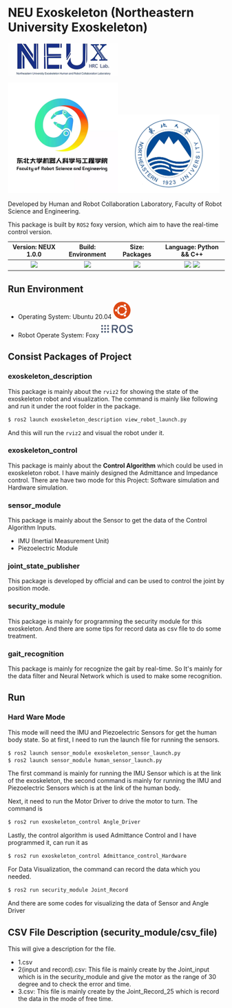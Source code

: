 # NEU Exoskeleton (Northeastern University Exoskeleton)

<img src="Image/Badge.jpeg" style="zoom:25%;" />

<img src="Image/7a01a4c3d211c52d62569bd966712d81.jpeg" style="zoom:25%;" /><img src="Image/src=http___www.logoids.com_upload_image_201711_15106296517805174.jpg&refer=http___www.logoids.jpeg" style="zoom:23%;" />

Developed by Human and Robot Collaboration Laboratory, Faculty of Robot Science and Engineering.



This package is built by `ROS2` foxy version, which aim to have the real-time control version.

|                     Version: NEUX 1.0.0                      |                      Build: Environment                      |                        Size: Packages                        |                   Language: Python && C++                    |
| :----------------------------------------------------------: | :----------------------------------------------------------: | :----------------------------------------------------------: | :----------------------------------------------------------: |
| ![](https://img.shields.io/github/v/release/MingshanHe/Graduate_Design?style=flat-square) | ![](https://img.shields.io/badge/build-passing-${color}.svg?style=flat-square) | ![](https://img.shields.io/github/repo-size/MingshanHe/Graduate_Design?style=flat-square) | ![](https://img.shields.io/badge/language-Python-green.svg?style=flat-square)  ![](https://img.shields.io/badge/language-C++-green.svg?style=flat-square) |

## Run Environment

* Operating System: Ubuntu 20.04     <code><img height="40" src="https://raw.githubusercontent.com/github/explore/80688e429a7d4ef2fca1e82350fe8e3517d3494d/topics/ubuntu/ubuntu.png" alt="ubuntu"></code>
* Robot Operate System: Foxy             <code><img height=40 src="Image/ros.jpeg" alt="ros"></code>

## Consist Packages of Project

### exoskeleton_description

This package is mainly about the `rviz2` for showing the state of the exoskeleton robot and visualization. The command is mainly like following and run it under the root folder in the package.

```bash
$ ros2 launch exoskeleton_description view_robot_launch.py
```

And this will run the `rviz2` and visual the robot under it.
### exoskeleton_control

This package is mainly about the **Control Algorithm** which could be used in exoskeleton robot. I have mainly designed the Admittance and Impedance control. There are have two mode for this Project: Software simulation and Hardware simulation.

### sensor_module

This package is mainly about the Sensor to get the data of the Control Algorithm Inputs.

* IMU (Inertial Measurement Unit)
* Piezoelectric Module

### joint_state_publisher

This package is developed by official and can be used to control the joint by position mode.

### security_module

This package is mainly for programming the security module for this exoskeleton. And there are some tips for record data as csv file to do some treatment.

### gait_recognition

This package is mainly for recognize the gait by real-time. So It's mainly for the data filter and Neural Network which is used to make some recognition.

## Run

### Hard Ware Mode

This mode will need the IMU and Piezoelectric Sensors for get the human body state. So at first, I need to run the launch file for running the sensors.

```bash
$ ros2 launch sensor_module exoskeleton_sensor_launch.py
$ ros2 launch sensor_module human_sensor_launch.py
```

The first command is mainly for running the IMU Sensor which is at the link of the exoskeleton, the second command is mainly for running the IMU and Piezoelectric Sensors which is at the link of the human body.

Next, it need to run the Motor Driver to drive the motor to turn. The command is

```bash
$ ros2 run exoskeleton_control Angle_Driver
```

Lastly, the control algorithm is used Admittance Control and I have programmed it, can run it as

```bash
$ ros2 run exoskeleton_control Admittance_control_Hardware
```

For Data Visualization, the command can record the data which you needed.

```bash
$ ros2 run security_module Joint_Record
```

And there are some codes for visualizing the data of Sensor and Angle Driver



## CSV File Description (security_module/csv_file)

This will give a description for the file.

* 1.csv
* 2(input and record).csv: This file is mainly create by the Joint_input which is in the security_module and give the motor as the range of 30 degree and to check the error and time.
* 3.csv: This file is mainly create by the Joint_Record_25 which is record the data in the mode of free time.